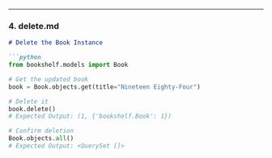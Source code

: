 
---

### **4. delete.md**
```markdown
# Delete the Book Instance

```python
from bookshelf.models import Book

# Get the updated book
book = Book.objects.get(title="Nineteen Eighty-Four")

# Delete it
book.delete()
# Expected Output: (1, {'bookshelf.Book': 1})

# Confirm deletion
Book.objects.all()
# Expected Output: <QuerySet []>
